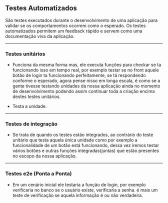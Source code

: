 ## Testes Automatizados

São testes executados durante o desenvolvimento de uma aplicação para validar se os comportamentos ocorrem como o esperado. Os testes automatizados permitem um feedback rápido e servem como uma documentação viva da aplicação.

---

### Testes unitários

- Funciona da mesma forma mas, ele executa funções para checkar se ta funcionando isso em tempo real, por exemplo testar se no front aquele botão de login ta funcionando perfeitamente, se tá respondendo conforme o esperado, agora pense nisso em longa escala, é como se a gente tivesse testando unidades da nossa aplicação ainda no momento de desenvolvimento podendo assim continuar toda a criação encima destes testes unitários.

- Testa a unidade.

---

### Testes de integração

- Se trata de quando os testes estão integrados, ao contrário do teste unitário que testa aquela única unidade como por exemplo a funcionalidade de um botão está funcionando, dessa vez iremos testar vários botões e outras funções integradas(juntas) que estão presentes no escopo da nossa aplicação.

---

### Testes e2e (Ponta a Ponta)

- Em um cenário inicial ele testaria a função de login, por exemplo verificaria no banco se o usuário existe, verificaria a senha. é mais um teste de verificação se aquela informação é ou não verdadeira.
